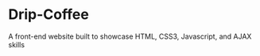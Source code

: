 # Drip-Coffee
A   front-end   website   built   to   showcase   HTML,   CSS3,   Javascript,   and      AJAX   skills
